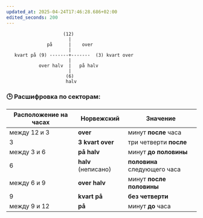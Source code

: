 ```yaml
---
updated_at: 2025-04-24T17:46:28.686+02:00
edited_seconds: 200
---
```



```
					 (12)
					   |
			   på      |    over
					   |
   kvart på (9) -------+-------  (3) kvart over
					   |
			over halv  |   på halv
					   |
					  (6)
					  halv

```


### 🕒 Расшифровка по секторам:

|Расположение на часах|Норвежский|Значение|
|---|---|---|
|между 12 и 3|**over**|минут **после** часа|
|3|**3 kvart over**|три четверти **после**|
|между 3 и 6|**på halv**|минут **до половины**|
|6|**halv** (неписано)|**половина** следующего часа|
|между 6 и 9|**over halv**|минут **после половины**|
|9|**kvart på**|**без четверти**|
|между 9 и 12|**på**|минут **до** часа|
